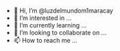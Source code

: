 - 👋 Hi, I’m @luzdelmundom1maracay
- 👀 I’m interested in ...
- 🌱 I’m currently learning ...
- 💞️ I’m looking to collaborate on ...
- 📫 How to reach me ...

<!---
luzdelmundom1maracay/luzdelmundom1maracay is a ✨ special ✨ repository because its `README.md` (this file) appears on your GitHub profile.
You can click the Preview link to take a look at your changes.
--->
